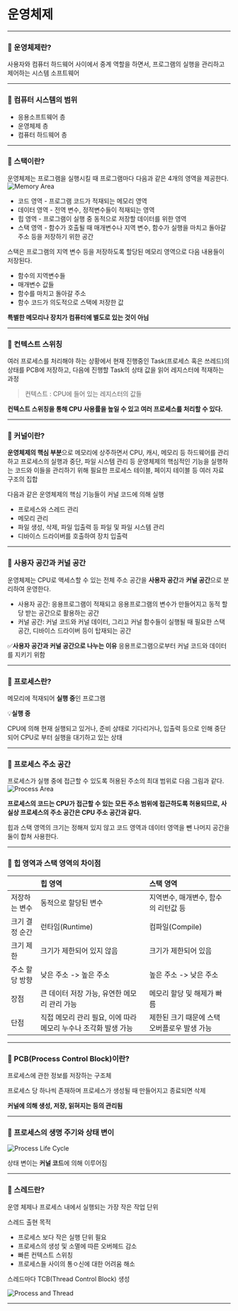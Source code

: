 # 운영체제
_____
### 🔴 운영체제란?
사용자와 컴퓨터 하드웨어 사이에서 중계 역할을 하면서, 프로그램의 실행을 관리하고 제어하는 시스템 소프트웨어
_____
### 🔴 컴퓨터 시스템의 범위
- 응용소프트웨어 층
- 운영체제 층
- 컴퓨터 하드웨어 층
_____
### 🔴 스택이란?
운영체제는 프로그램을 실행시킬 때 프로그램마다 다음과 같은 4개의 영역을 제공한다.
![Memory Area](https://velog.velcdn.com/images/dodozee/post/c4fec618-156e-4634-a70f-146a614799d7/image.png)
- 코드 영역 - 프로그램 코드가 적재되는 메모리 영역
- 데이터 영역 - 전역 변수, 정적변수들이 적재되는 영역
- 힙 영역 - 프로그램이 실행 중 동적으로 저장할 데이터를 위한 영역
- 스택 영역 - 함수가 호출될 때 매개변수나 지역 변수, 함수가 실행을 마치고 돌아갈 주소 등을 저장하기 위한 공간

스택은 프로그램의 지역 변수 등을 저장하도록 할당된 메모리 영역으로 다음 내용들이 저장된다.
- 함수의 지역변수들
- 매개변수 값들
- 함수를 마치고 돌아갈 주소
- 함수 코드가 의도적으로 스택에 저장한 값
  
**특별한 메모리나 장치가 컴퓨터에 별도로 있는 것이 아님**
_____
### 🔴 컨텍스트 스위칭
여러 프로세스를 처리해야 하는 상황에서 현재 진행중인 Task(프로세스 혹은 쓰레드)의 상태를 PCB에 저장하고, 다음에 진행할 Task의 상태 값을 읽어 레지스터에 적재하는 과정
> 컨텍스트 : CPU에 들어 있는 레지스터의 값들

**컨텍스트 스위칭을 통해 CPU 사용률을 높일 수 있고 여러 프로세스를 처리할 수 있다.**
_____
### 🔴 커널이란?
**운영체제의 핵심 부분**으로 메모리에 상주하면서 CPU, 캐시, 메모리 등 하드웨어를 관리하고 프로세스의 실행과 중단, 파일 시스템 관리 등
운영체제의 핵심적인 기능을 실행하는 코드와 이들을 관리하기 위해 필요한 프로세스 테이블, 페이지 테이블 등 여러 자료 구조의 집합

다음과 같은 운영체제의 핵심 기능들이 커널 코드에 의해 실행
- 프로세스와 스레드 관리
- 메모리 관리
- 파일 생성, 삭제, 파일 입출력 등 파일 및 파일 시스템 관리
- 디바이스 드라이버를 호출하여 장치 입출력
_____
### 🔴 사용자 공간과 커널 공간
운영체제는 CPU로 액세스할 수 있는 전체 주소 공간을 **사용자 공간**과 **커널 공간**으로 분리하여 운영한다.
- 사용자 공간: 응용프로그램이 적재되고 응용프로그램의 변수가 만들어지고 동적 할당 받는 공간으로 활용하는 공간
- 커널 공간: 커널 코드와 커널 데이터, 그리고 커널 함수들이 실행될 때 필요한 스택 공간, 디바이스 드라이버 등이 탑재되는 공간

✅**사용자 공간과 커널 공간으로 나누는 이유**
응용프로그램으로부터 커널 코드와 데이터를 지키기 위함
_____
### 🔴 프로세스란?
메모리에 적재되어 **실행 중**인 프로그램

💡**실행 중**

CPU에 의해 현재 실행되고 있거나, 준비 상태로 기다리거나, 입출력 등으로 인해 중단되어 CPU로 부터 실행을 대기하고 있는 상태
_____
### 🔴 프로세스 주소 공간
프로세스가 실행 중에 접근할 수 있도록 허용된 주소의 최대 범위로 다음 그림과 같다.
![Process Area](https://velog.velcdn.com/images/rhgurqls00/post/6f24f679-dfca-4e9c-ba2d-1bfc10223d0b/image.png)

**프로세스의 코드는 CPU가 접근할 수 있는 모든 주소 범위에 접근하도록 허용되므로, 사실상 프로세스의 주소 공간은 CPU 주소 공간과 같다.**

힙과 스택 영역의 크기는 정해져 있지 않고 코드 영역과 데이터 영역을 뺀 나머지 공간을 둘이 합쳐 사용한다.
_____
### 🔴 힙 영역과 스택 영역의 차이점
|     | 힙 영역 | 스택 영역 |
|:--- | :--- | :--- |
|저장하는 변수|동적으로 할당된 변수|지역변수, 매개변수, 함수의 리턴값 등|
|크기 결정 순간|런타임(Runtime)|컴파일(Compile)|
|크기 제한|크기가 제한되어 있지 않음 |크기가 제한되어 있음 |
|주소 할당 방향|낮은 주소 -> 높은 주소|높은 주소 -> 낮은 주소|
|장점|큰 데이터 저장 가능, 유연한 메모리 관리 가능|메모리 할당 및 해제가 빠름|
|단점|직접 메모리 관리 필요, 이에 따라 메모리 누수나 조각화 발생 가능|제한된 크기 때문에 스택 오버플로우 발생 가능|
_____
### 🔴 PCB(Process Control Block)이란?
프로세스에 관한 정보를 저장하는 구조체

프로세스 당 하나씩 존재하며 프로세스가 생성될 때 만들어지고 종료되면 삭제

**커널에 의해 생성, 저장, 읽혀지는 등의 관리됨**
_____
### 🔴 프로세스의 생명 주기와 상태 변이
![Process Life Cycle](https://img1.daumcdn.net/thumb/R1280x0/?scode=mtistory2&fname=https%3A%2F%2Fblog.kakaocdn.net%2Fdn%2FbFhNJu%2Fbtr5PREMV2G%2Fmr9OvmKZulcxmSpZYLFjy0%2Fimg.png)

상태 변이는 **커널 코드**에 의해 이루어짐
_____
### 🔴 스레드란?
운영 체제나 프로세스 내에서 실행되는 가장 작은 작업 단위

스레드 출현 목적
- 프로세스 보다 작은 실행 단위 필요
- 프로세스의 생성 및 소멸에 따른 오버헤드 감소
- 빠른 컨텍스트 스위칭
- 프로세스들 사이의 통ㅇ신에 대한 어려움 해소

스레드마다 TCB(Thread Control Block) 생성

![Process and Thread](https://img1.daumcdn.net/thumb/R1280x0/?scode=mtistory2&fname=https%3A%2F%2Fblog.kakaocdn.net%2Fdn%2FkHGmX%2FbtsaESFpHrp%2F6if2bm4y7XjTg9iT3vnTyK%2Fimg.png)
_____
